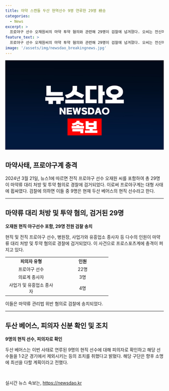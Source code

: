 ```yaml
---
title: 마약 스캔들 두산 현역선수 9명 연루한 29명 檢송
categories:
  - News
excerpt: >
  프로야구 선수 오재원씨의 마약 투약 혐의와 관련해 29명이 검찰에 넘겨졌다. 오씨는 전신마취제를 불법 판매한 병원장과 현직 야구선수 등에게 마약류를 공급한 것으로 밝혀졌다. 또한, 혐의를 받는 사람들 중에는 두산 베어스 소속 선수들도 포함되어 있으며, 구단 측은 피의자들의 신분을 확인하고 적절한 조치를 취할 예정이라 밝혔다.
feature_text: >
  프로야구 선수 오재원씨의 마약 투약 혐의와 관련해 29명이 검찰에 넘겨졌다. 오씨는 전신마취제를 불법 판매한 병원장과 현직 야구선수 등에게 마약류를 공급한 것으로 밝혀졌다. 또한, 혐의를 받는 사람들 중에는 두산 베어스 소속 선수들도 포함되어 있으며, 구단 측은 피의자들의 신분을 확인하고 적절한 조치를 취할 예정이라 밝혔다.
image: '/assets/img/newsdao_breakingnews.jpg'
---
```


<p><img src="/assets/img/newsdao_breakingnews.jpg" alt="flaretime 속보" /></p>

<h2>마약사태, 프로야구계 충격</h2>

<p data-ke-size="size16">2024년 3월 21일, 뉴스1에 따르면 전직 프로야구 선수 오재원 씨를 포함하여 총 29명이 마약류 대리 처방 및 투약 혐의로 경찰에 검거되었다. 이로써 프로야구계는 대형 사태에 휩싸였다. 검찰에 의하면 이들 중 9명은 현재 두산 베어스의 현직 선수라고 한다.</p>

<hr>

<h2 data-ke-size="size26">마약류 대리 처방 및 투약 혐의, 검거된 29명</h2>

<p><b>오재원 현직 야구선수 포함, 29명 전원 검찰 송치</b></p>

<p>현직 및 전직 프로야구 선수, 병원장, 사업가와 유흥업소 종사자 등 다수의 인원이 마약류 대리 처방 및 투약 혐의로 경찰에 검거되었다. 이 사건으로 프로스포츠계에 충격이 퍼지고 있다.</p>

<table>
    <tr>
        <td style="text-align: center; width: 150px;"><b>피의자 유형</b></td>
        <td style="text-align: center; width: 150px;"><b>인원</b></td>
    </tr>
    <tr>
        <td style="text-align: center;">프로야구 선수</td>
        <td style="text-align: center;">22명</td>
    </tr>
    <tr>
        <td style="text-align: center;">의료계 종사자</td>
        <td style="text-align: center;">3명</td>
    </tr>
    <tr>
        <td style="text-align: center;">사업가 및 유흥업소 종사자</td>
        <td style="text-align: center;">4명</td>
    </tr>
</table>

<p>이들은 마약류 관리법 위반 혐의로 검찰에 송치되었다.</p>

<hr>

<h2 data-ke-size="size26">두산 베어스, 피의자 신분 확인 및 조치</h2>

<p><b>9명의 현직 선수, 피의자로 확인</b></p>

<p>두산 베어스는 이번 사태로 연루된 9명의 현직 선수에 대해 피의자로 확인하고 해당 선수들을 1·2군 경기에서 제외시키는 등의 조치를 취했다고 밝혔다. 해당 구단은 향후 소명에 최선을 다할 계획이라고 전했다.</p>

<p data-ke-size="size16">&nbsp;</p>
실시간 뉴스 속보는, <a href="https://newsdao.kr" rel="dofollow">https://newsdao.kr</a>


